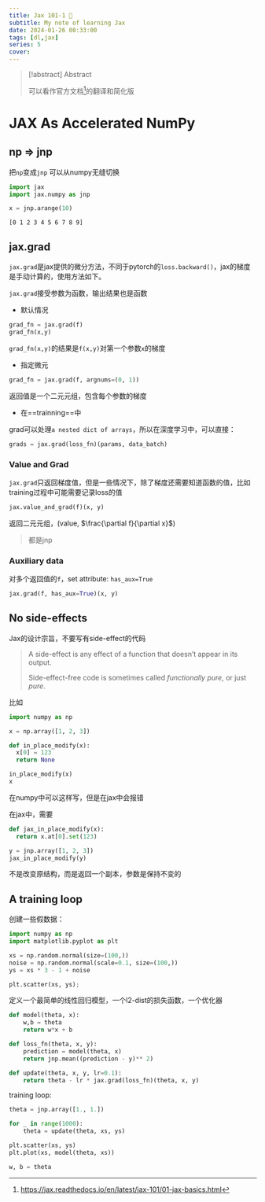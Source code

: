 ```yaml
---
title: Jax 101-1 🤞
subtitle: My note of learning Jax
date: 2024-01-26 00:33:00
tags: [dl,jax]
series: 5
cover: 
---
```


> [!abstract] Abstract
>
> 可以看作官方文档[^1]的翻译和简化版

# JAX As Accelerated NumPy

## np => jnp

把`np`变成`jnp` 可以从numpy无缝切换

```python
import jax
import jax.numpy as jnp

x = jnp.arange(10)
```

```
[0 1 2 3 4 5 6 7 8 9]
```

## jax.grad

`jax.grad`是jax提供的微分方法，不同于pytorch的`loss.backward()`，jax的梯度是手动计算的，使用方法如下。

`jax.grad`接受参数为函数，输出结果也是函数

- 默认情况

```python
grad_fn = jax.grad(f)
grad_fn(x,y)
```

`grad_fn(x,y)`的结果是`f(x,y)`对第一个参数`x`的梯度

- 指定微元

```python
grad_fn = jax.grad(f, argnums=(0, 1))
```

返回值是一个二元元组，包含每个参数的梯度

- 在==trainning==中

grad可以处理`a nested dict of arrays`，所以在深度学习中，可以直接：

```python
grads = jax.grad(loss_fn)(params, data_batch)
```

### Value and Grad

`jax.grad`只返回梯度值，但是一些情况下，除了梯度还需要知道函数的值，比如training过程中可能需要记录loss的值

```python
jax.value_and_grad(f)(x, y)
```

返回二元元组，(value, $\frac{\partial f}{\partial x}$)

> 都是jnp

### Auxiliary data

对多个返回值的`f`，set attribute: `has_aux=True`

```python
jax.grad(f, has_aux=True)(x, y)
```

##  No side-effects

Jax的设计宗旨，不要写有side-effect的代码

> A side-effect is any effect of a function that doesn’t appear in its output.
>
> Side-effect-free code is sometimes called *functionally pure*, or just *pure*.

比如

```python
import numpy as np

x = np.array([1, 2, 3])

def in_place_modify(x):
  x[0] = 123
  return None

in_place_modify(x)
x
```

在numpy中可以这样写，但是在jax中会报错

在jax中，需要

```python
def jax_in_place_modify(x):
  return x.at[0].set(123)

y = jnp.array([1, 2, 3])
jax_in_place_modify(y)
```

不是改变原结构，而是返回一个副本，参数是保持不变的

## A training loop

创建一些假数据：

```python
import numpy as np
import matplotlib.pyplot as plt

xs = np.random.normal(size=(100,))
noise = np.random.normal(scale=0.1, size=(100,))
ys = xs * 3 - 1 + noise

plt.scatter(xs, ys);
```

定义一个最简单的线性回归模型，一个l2-dist的损失函数，一个优化器

```python
def model(theta, x):
    w,b = theta
    return w*x + b

def loss_fn(theta, x, y):
    prediction = model(theta, x)
    return jnp.mean((prediction - y)** 2)

def update(theta, x, y, lr=0.1):
    return theta - lr * jax.grad(loss_fn)(theta, x, y)
```

training loop:

```python
theta = jnp.array([1., 1.])

for _ in range(1000):
    theta = update(theta, xs, ys)

plt.scatter(xs, ys)
plt.plot(xs, model(theta, xs))

w, b = theta
```



[^1]:https://jax.readthedocs.io/en/latest/jax-101/01-jax-basics.html
